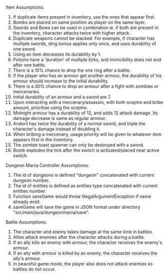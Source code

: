 Item Assumptions:
1. If duplicate items present in inventory, use the ones that appear first.
2. Bombs are placed on same position as player on the same layer.
3. Swords and Bows can be used in combination ie. if both are present in the inventory, character attacks twice with higher attack.
4. Duplicate weapons cannot be stacked. For example, if character has multiple swords, dmg bonus applies only once, and uses
   durability of one sword.
5. Using an item decreases its durability by 1.
6. Potions have a 'duration' of multiple ticks, and invincibility does not end after one battle.
7. There is a 10% chance to drop the one ring after a battle.
8. If the player who has an armour get another armour, the durability of his armour should increase to the initial durability.
9. There is a 30% chance to drop an armour after a fight with zombies or mercenaries.
10. Initial durability of an armour and a sword are 7.
11. Upon interacting with a mercenary/assassin, with both sceptre and bribe amount, prioritise using the sceptre.
12. Midnight armour has a durability of 12, and adds 12 attack damage. Its damage decrease is same as regular armour.
13. Anduril has twice the durability of a normal sword, and triple the character's damage instead of doubling it.
14. When bribing a mercenary, usage priority will be given to whatever item appears first in the inventory.
15. The zombie toast spawner can only be destroyed with a sword.
16. Bomb explodes the tick after the switch is activated/placed near active switch.

Dungeon Mania Controller Assumptions:
1. The id of dungeons is defined "dungeon" concatenated with current dungeon number.
2. The id of entities is defined as entities type concatenated with current entities number.
3. Function saveGame would throw IllegalArgumentException if name already exist.
4. saveGame will save the game in JSON format under directory "src/main/java/dungeonmania/save".

Battle Assumptions:
1. The character and enemy takes damage at the same time in battles.
2. Allies attack enemies after the character attacks during a battle.
3. If an ally kills an enemy with armour, the character receives the enemy's armour.
4. If an ally with armour is killed by an enemy, the character receives the ally's armour.
5. In peaceful game mode, the player also does not attack enemies so battles do not occur.
